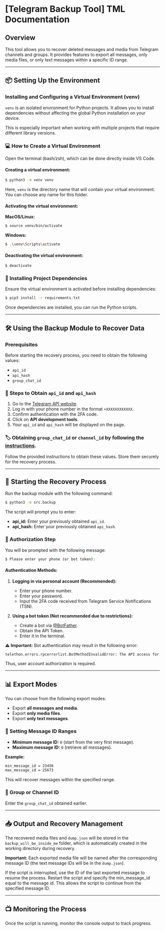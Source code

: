 # [Telegram Backup Tool] TML Documentation

## Overview
This tool allows you to recover deleted messages and media from Telegram channels and groups. It provides features to export all messages, only media files, or only text messages within a specific ID range.

---

## 📦 Setting Up the Environment

### Installing and Configuring a Virtual Environment (venv)
`venv` is an isolated environment for Python projects. It allows you to install dependencies without affecting the global Python installation on your device.

This is especially important when working with multiple projects that require different library versions.

### 💻 How to Create a Virtual Environment

Open the terminal (bash/zsh), which can be done directly inside VS Code.

#### Creating a virtual environment:
```bash
$ python3 -m venv venv
```
Here, `venv` is the directory name that will contain your virtual environment. You can choose any name for this folder.

#### Activating the virtual environment:
**MacOS/Linux:**
```bash
$ source venv/bin/activate
```
**Windows:**
```bash
$ .\venv\Scripts\activate
```

#### Deactivating the virtual environment:
```bash
$ deactivate
```

### 📂 Installing Project Dependencies
Ensure the virtual environment is activated before installing dependencies:
```bash
$ pip3 install -r requirements.txt
```
Once dependencies are installed, you can run the Python scripts.

---

## 🛠️ Using the Backup Module to Recover Data

### Prerequisites
Before starting the recovery process, you need to obtain the following values:
- `api_id`
- `api_hash`
- `group_chat_id`

### 🔑 Steps to Obtain `api_id` and `api_hash`
1. Go to the [Telegram API website](https://my.telegram.org/).
2. Log in with your phone number in the format `+XXXXXXXXXXXX`.
3. Confirm authentication with the 2FA code.
4. Click on **API development tools**.
5. Your `api_id` and `api_hash` will be displayed on the page.

### 🏷️ Obtaining `group_chat_id` or `channel_id` by following the [instructions](https://gist.github.com/nafiesl/4ad622f344cd1dc3bb1ecbe468ff9f8a#get-chat-id-for-a-group-chat).
Follow the provided instructions to obtain these values. Store them securely for the recovery process.

---

## 🚀 Starting the Recovery Process

Run the backup module with the following command:
```bash
$ python3 -m src.backup
```

The script will prompt you to enter:

- **api_id:** Enter your previously obtained `api_id`.
- **api_hash:** Enter your previously obtained `api_hash`.

### 🔐 Authorization Step

You will be prompted with the following message:
```bash
$ Please enter your phone (or bot token):
```

#### Authentication Methods:
1. **Logging in via personal account (Recommended):**
   - Enter your phone number.
   - Enter your password.
   - Input the 2FA code received from Telegram Service Notifications (TSN).

2. **Using a bot token (Not recommended due to restrictions):**
   - Create a bot via [@BotFather](https://t.me/BotFather).
   - Obtain the API Token.
   - Enter it in the terminal.

⚠️ **Important:** Bot authentication may result in the following error:
```bash
telethon.errors.rpcerrorlist.BotMethodInvalidError: The API access for bot users is restricted.
```
Thus, user account authorization is required.

---

## 📊 Export Modes
You can choose from the following export modes:
- Export **all messages and media**.
- Export **only media files**.
- Export **only text messages**.

### 🔢 Setting Message ID Ranges
- **Minimum message ID:** `0` (start from the very first message).
- **Maximum message ID:** `0` (retrieve all messages).

**Example:**
```bash
min_message_id = 23456
max_message_id = 25673
```
This will recover messages within the specified range.

### 📌 Group or Channel ID
Enter the `group_chat_id` obtained earlier.

---

## 📥 Output and Recovery Management
The recovered media files and `dump.json` will be stored in the `backup_will_be_inside_me` folder, which is automatically created in the working directory during recovery.

**Important:** Each exported media file will be named after the corresponding message ID (the text message IDs will be in the `dump.json`).

If the script is interrupted, use the ID of the last exported message to resume the process. Restart the script and specify the min_message_id equal to the message id.
This allows the script to continue from the specified message ID.

---

## 📺 Monitoring the Process
Once the script is running, monitor the console output to track progress.

